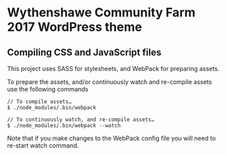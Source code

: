 # Wythenshawe Community Farm 2017 WordPress theme


## Compiling CSS and JavaScript files

This project uses SASS for stylesheets, and WebPack for preparing assets.

To prepare the assets, and/or continuously watch and re-compile assets use the following commands

    // To compile assets…
    $ ./node_modules/.bin/webpack
    
    // To continuously watch, and re-compile assets…
    $ ./node_modules/.bin/webpack --watch

Note that if you make changes to the WebPack config file you will need to re-start watch command.